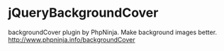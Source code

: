 # jQueryBackgroundCover
backgroundCover plugin by PhpNinja. Make background images better. http://www.phpninja.info/backgroundCover
